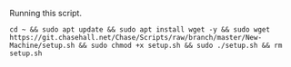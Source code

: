 Running this script.  

`cd ~ && sudo apt update && sudo apt install wget -y && sudo wget https://git.chasehall.net/Chase/Scripts/raw/branch/master/New-Machine/setup.sh && sudo chmod +x setup.sh && sudo ./setup.sh && rm setup.sh`